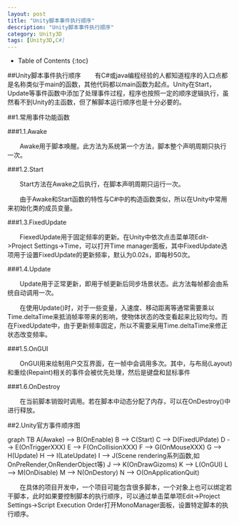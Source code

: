 ```yaml
---
layout: post
title: "Unity脚本事件执行顺序"
description: "Unity脚本事件执行顺序"
category: Unity3D
tags: [Unity3D,C#]
---
```


* Table of Contents
{:toc}

##Unity脚本事件执行顺序
&#160; &#160; &#160; &#160;有C#或java编程经验的人都知道程序的入口点都是名称类似于main的函数，其他代码都以main函数为起点。Unity在Start，Update等事件函数中添加了处理事件过程，程序也按照一定的顺序逻辑执行，虽然看不到Unity的主函数，但了解脚本运行顺序也是十分必要的。

<!-- more -->

##1.常用事件功能函数

###1.1.Awake

&#160; &#160; &#160; &#160;Awake用于脚本唤醒。此方法为系统第一个方法，脚本整个声明周期只执行一次。

###1.2.Start

&#160; &#160; &#160; &#160;Start方法在Awake之后执行，在脚本声明周期只运行一次。

&#160; &#160; &#160; &#160;由于Awake和Start函数的特性与C#中的构造函数类似，所以在Unity中常用来初始化类的成员变量。

###1.3.FixedUpdate

&#160; &#160; &#160; &#160;FiexedUpdate用于固定频率的更新。在Unity中依次点击菜单项Edit->Project Settings->Time，可以打开Time manager面板，其中FixedUpdate选项用于设置FixedUpdate的更新频率，默认为0.02s，即每秒50次。

###1.4.Update

&#160; &#160; &#160; &#160;Update用于正常更新，即用于帧更新后同步场景状态。此方法每帧都会由系统自动调用一次。

&#160; &#160; &#160; &#160;在使用Update()时，对于一些变量，入速度、移动距离等通常需要乘以Time.deltaTime来抵消帧率带来的影响，使物体状态的改变看起来比较均匀。而在FixedUpdate中，由于更新频率固定，所以不需要采用Time.deltaTime来修正状态改变频率。

###1.5.OnGUI

&#160; &#160; &#160; &#160;OnGUI用来绘制用户交互界面，在一帧中会调用多次。其中，与布局(Layout)和重绘(Repaint)相关的事件会被优先处理，然后是键盘和鼠标事件

###1.6.OnDestroy

&#160; &#160; &#160; &#160;在当前脚本销毁时调用。若在脚本中动态分配了内存，可以在OnDestroy()中进行释放。

##2.Unity官方事件顺序图

<link rel="stylesheet" type="text/css" href="http://cdn.bootcss.com/mermaid/0.5.1/mermaid.min.css">
<script type="text/javascript" src="http://cdn.bootcss.com/mermaid/0.5.1/mermaid.min.js"></script>
<script>mermaid.initialize({startOnLoad:true});</script>


<div class="mermaid">
    graph TB
    A(Awake) --> B(OnEnable)
    B --> C(Start)
    C --> D(FixedUPdate)
    D --> E(OnTriggerXXX)
    E --> F(OnCollisionXXX)
    F --> G(OnMouseXXX)
    G --> H(Update)
    H --> I(LateUpdate)
    I --> J(Scene rendering系列函数,如OnPreRender,OnRenderObject等)
    J --> K(OnDrawGizoms)
    K --> L(OnGUI)
    L --> M(OnDisable)
    M --> N(OnDestory)
    N --> O(OnApplicationQuit)
</div>

&#160; &#160; &#160; &#160;在具体的项目开发中，一个项目可能包含很多脚本，一个对象上也可以绑定若干脚本，此时如果要控制脚本的执行顺序，可以通过单击菜单项Edit->Project Settings->Script Execution Order打开MonoManager面板，设置特定脚本的执行顺序。